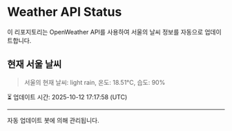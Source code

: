 
# Weather API Status

이 리포지토리는 OpenWeather API를 사용하여 서울의 날씨 정보를 자동으로 업데이트합니다.

## 현재 서울 날씨
> 서울의 현재 날씨: light rain, 온도: 18.51°C, 습도: 90%

⏳ 업데이트 시간: 2025-10-12 17:17:58 (UTC)

---
자동 업데이트 봇에 의해 관리됩니다.
